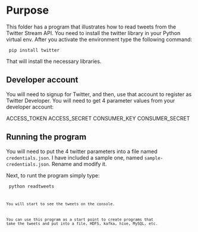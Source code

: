 # Purpose

This folder has a program that illustrates how to read tweets from the Twitter Stream API.
You need to install the twitter library in your Python virtual env. After you activate 
the environment type the following command:
<p>
<code> pip install twitter </code>

That will install the necessary libraries. 

## Developer account
You will need to signup for Twitter, and then, use that account to register as Twitter Developer. 
You will need to get 4 parameter values from your  developer account: 

ACCESS_TOKEN 
ACCESS_SECRET 
CONSUMER_KEY 
CONSUMER_SECRET

## Running the program
You will need to put the 4 twitter parameters into a file named <code>credentials.json</code>. 
I have included a sample one, named <code>sample-credentials.json</code>. Rename and modify it.

Next, to runt the program simply type:

<code> python readtweets<code>

You will start to see the tweets on the console. 

You can use this program as a start point to create programs that take the tweets and put into a file, 
 HDFS, kafka, hive, MySQL, etc. 
